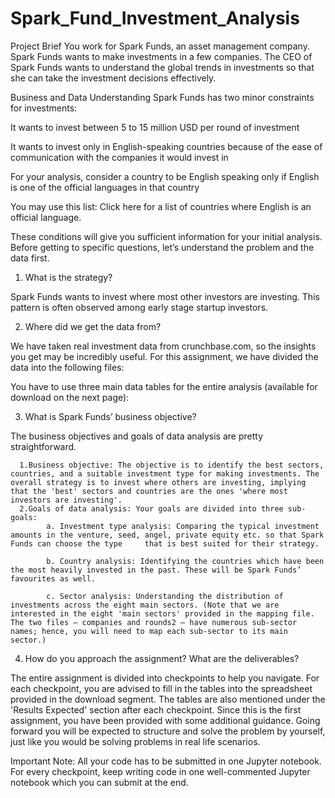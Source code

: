 # Spark_Fund_Investment_Analysis

Project Brief
You work for Spark Funds, an asset management company. Spark Funds wants to make investments in a few companies. The CEO of Spark Funds wants to understand the global trends in investments so that she can take the investment decisions effectively.


Business and Data Understanding
Spark Funds has two minor constraints for investments:

It wants to invest between 5 to 15 million USD per round of investment

It wants to invest only in English-speaking countries because of the ease of communication with the companies it would invest in

For your analysis, consider a country to be English speaking only if English is one of the official languages in that country

You may use this list: Click here for a list of countries where English is an official language.

These conditions will give you sufficient information for your initial analysis. Before getting to specific questions, let’s understand the problem and the data first.

1. What is the strategy?

Spark Funds wants to invest where most other investors are investing. This pattern is often observed among early stage startup investors.

2. Where did we get the data from? 

We have taken real investment data from crunchbase.com, so the insights you get may be incredibly useful. For this assignment, we have divided the data into the following files:

You have to use three main data tables for the entire analysis (available for download on the next page):

3. What is Spark Funds’ business objective?

The business objectives and goals of data analysis are pretty straightforward.

      1.Business objective: The objective is to identify the best sectors, countries, and a suitable investment type for making investments. The overall strategy is to invest where others are investing, implying that the 'best' sectors and countries are the ones 'where most investors are investing'.
      2.Goals of data analysis: Your goals are divided into three sub-goals:
            a. Investment type analysis: Comparing the typical investment amounts in the venture, seed, angel, private equity etc. so that Spark Funds can choose the type     that is best suited for their strategy.
            
            b. Country analysis: Identifying the countries which have been the most heavily invested in the past. These will be Spark Funds’ favourites as well.
            
            c. Sector analysis: Understanding the distribution of investments across the eight main sectors. (Note that we are interested in the eight 'main sectors' provided in the mapping file. The two files — companies and rounds2 — have numerous sub-sector names; hence, you will need to map each sub-sector to its main sector.)
 

4. How do you approach the assignment? What are the deliverables?

The entire assignment is divided into checkpoints to help you navigate. For each checkpoint, you are advised to fill in the tables into the spreadsheet provided in the download segment. The tables are also mentioned under the 'Results Expected' section after each checkpoint. Since this is the first assignment, you have been provided with some additional guidance. Going forward you will be expected to structure and solve the problem by yourself, just like you would be solving problems in real life scenarios.

 

Important Note: All your code has to be submitted in one Jupyter notebook. For every checkpoint, keep writing code in one well-commented Jupyter notebook which you can submit at the end.

